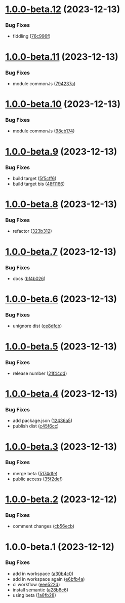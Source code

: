# [1.0.0-beta.12](https://github.com/ChainSafe/cypress-polkadot-wallet/compare/v1.0.0-beta.11...v1.0.0-beta.12) (2023-12-13)

### Bug Fixes

- fiddling ([76c996f](https://github.com/ChainSafe/cypress-polkadot-wallet/commit/76c996ff09ece4062d76a131224207bf005a3b79))

# [1.0.0-beta.11](https://github.com/ChainSafe/cypress-polkadot-wallet/compare/v1.0.0-beta.10...v1.0.0-beta.11) (2023-12-13)

### Bug Fixes

- module commonJs ([794237a](https://github.com/ChainSafe/cypress-polkadot-wallet/commit/794237ac7f1f74727910efc1a48beded4b42fbc3))

# [1.0.0-beta.10](https://github.com/ChainSafe/cypress-polkadot-wallet/compare/v1.0.0-beta.9...v1.0.0-beta.10) (2023-12-13)

### Bug Fixes

- module commonJs ([98cb174](https://github.com/ChainSafe/cypress-polkadot-wallet/commit/98cb174723e8a9eb4ca867f98b8c11449e7534b7))

# [1.0.0-beta.9](https://github.com/ChainSafe/cypress-polkadot-wallet/compare/v1.0.0-beta.8...v1.0.0-beta.9) (2023-12-13)

### Bug Fixes

- build target ([5f5cff6](https://github.com/ChainSafe/cypress-polkadot-wallet/commit/5f5cff6278f5b021a466d3f82ffb001010c3e936))
- build target bis ([48f1166](https://github.com/ChainSafe/cypress-polkadot-wallet/commit/48f11661b588c58d6970bb89affe3af255ee7a23))

# [1.0.0-beta.8](https://github.com/ChainSafe/cypress-polkadot-wallet/compare/v1.0.0-beta.7...v1.0.0-beta.8) (2023-12-13)

### Bug Fixes

- refactor ([323b312](https://github.com/ChainSafe/cypress-polkadot-wallet/commit/323b31202db131c33ccffbea03d9b03c510dbc37))

# [1.0.0-beta.7](https://github.com/ChainSafe/cypress-polkadot-wallet/compare/v1.0.0-beta.6...v1.0.0-beta.7) (2023-12-13)

### Bug Fixes

- docs ([bf4b026](https://github.com/ChainSafe/cypress-polkadot-wallet/commit/bf4b02628b28b4299ebfbb4dcd8ebcde7f4276a6))

# [1.0.0-beta.6](https://github.com/ChainSafe/cypress-polkadot-wallet/compare/v1.0.0-beta.5...v1.0.0-beta.6) (2023-12-13)

### Bug Fixes

- unignore dist ([ce8dfcb](https://github.com/ChainSafe/cypress-polkadot-wallet/commit/ce8dfcbca1d39faf6df69ebd466d299d15c35cc9))

# [1.0.0-beta.5](https://github.com/ChainSafe/cypress-polkadot-wallet/compare/v1.0.0-beta.4...v1.0.0-beta.5) (2023-12-13)

### Bug Fixes

- release number ([21f44dd](https://github.com/ChainSafe/cypress-polkadot-wallet/commit/21f44dd4d68baa2ed5e232ada8746c197a163112))

# [1.0.0-beta.4](https://github.com/ChainSafe/cypress-polkadot-wallet/compare/v1.0.0-beta.3...v1.0.0-beta.4) (2023-12-13)

### Bug Fixes

- add package.json ([12436a5](https://github.com/ChainSafe/cypress-polkadot-wallet/commit/12436a58a2ad2a15394a6cd50a4e13e83bcec036))
- publish dist ([c45f6cc](https://github.com/ChainSafe/cypress-polkadot-wallet/commit/c45f6cce57ea692b3ec1122b307a0ac0847e0eb1))

# [1.0.0-beta.3](https://github.com/ChainSafe/cypress-polkadot-wallet/compare/v1.0.0-beta.2...v1.0.0-beta.3) (2023-12-13)

### Bug Fixes

- merge beta ([5174dfe](https://github.com/ChainSafe/cypress-polkadot-wallet/commit/5174dfe0c92837ae061ee22c2c9ae7e31e791ab2))
- public access ([35f2def](https://github.com/ChainSafe/cypress-polkadot-wallet/commit/35f2def9169118ca5b9abfb4461704fd71dd80ce))

# [1.0.0-beta.2](https://github.com/ChainSafe/cypress-polkadot-wallet/compare/v1.0.0-beta.1...v1.0.0-beta.2) (2023-12-12)

### Bug Fixes

- comment changes ([cb56ecb](https://github.com/ChainSafe/cypress-polkadot-wallet/commit/cb56ecb27935ce6470219b487589279f8ec52478))

# 1.0.0-beta.1 (2023-12-12)

### Bug Fixes

- add in workspace ([a30b4c0](https://github.com/ChainSafe/cypress-polkadot-wallet/commit/a30b4c07daf300570e5d8741341bddc57030f765))
- add in workspace again ([e6bfb4a](https://github.com/ChainSafe/cypress-polkadot-wallet/commit/e6bfb4acb53ed3d94e0c6c35c1668085048d0813))
- ci workflow ([eee522d](https://github.com/ChainSafe/cypress-polkadot-wallet/commit/eee522d548d0fb3c5f7a812f775b5fbe247cebdb))
- install semantic ([a28b8c6](https://github.com/ChainSafe/cypress-polkadot-wallet/commit/a28b8c6e7cd083cf3b5ca51f3d81b2ba8c6a106e))
- using beta ([1a8fb28](https://github.com/ChainSafe/cypress-polkadot-wallet/commit/1a8fb28f41b39adf0f5e680d1b34eac0c7b6a606))
